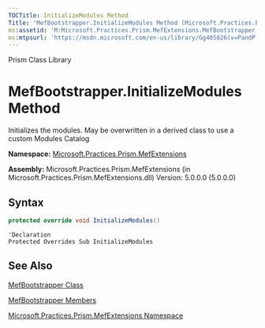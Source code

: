 ```yaml
---
TOCTitle: InitializeModules Method
Title: 'MefBootstrapper.InitializeModules Method (Microsoft.Practices.Prism.MefExtensions)'
ms:assetid: 'M:Microsoft.Practices.Prism.MefExtensions.MefBootstrapper.InitializeModules'
ms:mtpsurl: 'https://msdn.microsoft.com/en-us/library/Gg405826(v=PandP.50)'
---
```


Prism Class Library

# MefBootstrapper.InitializeModules Method

Initializes the modules. May be overwritten in a derived class to use a custom Modules Catalog

**Namespace:** [Microsoft.Practices.Prism.MefExtensions](https://msdn.microsoft.com/en-us/library/microsoft.practices.prism.mefextensions(v=pandp.50))

**Assembly:** Microsoft.Practices.Prism.MefExtensions (in Microsoft.Practices.Prism.MefExtensions.dll) Version: 5.0.0.0 (5.0.0.0)

## Syntax

```C#
protected override void InitializeModules()
```
```VB
'Declaration
Protected Overrides Sub InitializeModules
```

## See Also

<span id="seeAlsoToggle"></span>
[MefBootstrapper Class](https://msdn.microsoft.com/en-us/library/microsoft.practices.prism.mefextensions.mefbootstrapper(v=pandp.50))

[MefBootstrapper Members](https://msdn.microsoft.com/en-us/library/microsoft.practices.prism.mefextensions.mefbootstrapper_members(v=pandp.50))

[Microsoft.Practices.Prism.MefExtensions Namespace](https://msdn.microsoft.com/en-us/library/microsoft.practices.prism.mefextensions(v=pandp.50))

